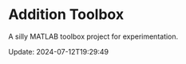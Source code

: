 # Addition Toolbox

A silly MATLAB toolbox project for experimentation.

Update: 2024-07-12T19:29:49
